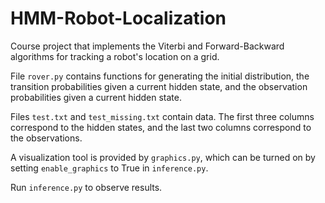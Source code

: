 # HMM-Robot-Localization
Course project that implements the Viterbi and Forward-Backward algorithms for tracking a robot's location on a grid. 

File ```rover.py``` contains functions for generating the initial distribution, the transition probabilities given a current hidden state, and the
observation probabilities given a current hidden state.

Files ```test.txt``` and ```test_missing.txt``` contain data. The first three columns correspond to the hidden states, and the last two columns correspond to the observations.

A visualization tool is provided by ```graphics.py```, which can be turned on by setting ```enable_graphics``` to True in ```inference.py```.

Run ```inference.py``` to observe results. 
